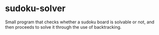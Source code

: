 # sudoku-solver
Small program that checks whether a sudoku board is solvable or not, and then proceeds to solve it through the use of backtracking.
